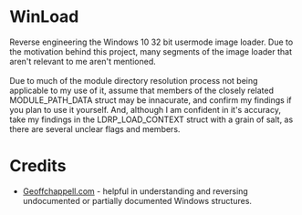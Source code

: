 # WinLoad

Reverse engineering the Windows 10 32 bit usermode image loader. Due to the motivation behind this project, many segments of the image loader that aren't relevant to me aren't mentioned. </br></br>
Due to much of the module directory resolution process not being applicable to my use of it, assume that members of the closely related MODULE_PATH_DATA struct may be innacurate, and confirm my findings if you plan to use it yourself. And, although I am confident in it's accuracy, take my findings in the LDRP_LOAD_CONTEXT struct with a grain of salt, as there are several unclear flags and members.

#  Credits

- [Geoffchappell.com](https://www.geoffchappell.com) - helpful in understanding and reversing undocumented or partially documented Windows structures.